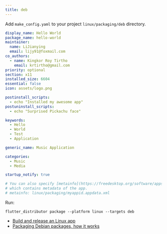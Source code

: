 ```yaml
---
title: deb
---
```


Add `make_config.yaml` to your project `linux/packaging/deb` directory.

```yaml
display_name: Hello World
package_name: hello-world
maintainer:
  name: LiJianying
  email: lijy91@foxmail.com
co_authors:
  - name: Kingkor Roy Tirtho
    email: krtirtho@gmail.com
priority: optional
section: x11
installed_size: 6604
essential: false
icon: assets/logo.png

postinstall_scripts:
  - echo "Installed my awesome app"
postuninstall_scripts:
  - echo "Surprised Pickachu face"

keywords:
  - Hello
  - World
  - Test
  - Application

generic_name: Music Application

categories:
  - Music
  - Media

startup_notify: true

# You can also specify [metainfo](https://freedesktop.org/software/appstream/docs/chap-Quickstart.html) file
# which contains metadata of the app.
# metainfo: linux/packaging/myappid.appdata.xml
```

Run:

```
flutter_distributor package --platform linux --targets deb
```

- [Build and release an Linux app](https://docs.flutter.dev/deployment/linux)
- [Packaging Debian packages, how it works](https://www.debian.org/doc/manuals/packaging-tutorial/packaging-tutorial.en.pdf)
